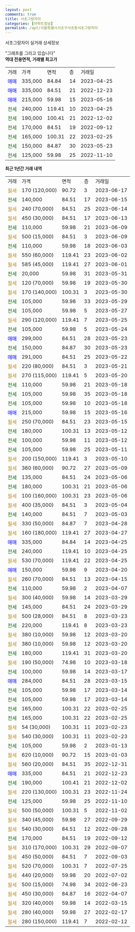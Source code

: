 ```yaml
---
layout: post
comments: true
title: 서초그랑자이
categories: [아파트정보]
permalink: /apt/서울특별시서초구서초동서초그랑자이
---
```


서초그랑자이 실거래 상세정보

<script type="text/javascript">
  google.charts.load('current', {'packages':['line', 'corechart']});
  google.charts.setOnLoadCallback(drawChart);

  function drawChart() {
    var data = new google.visualization.DataTable();
    data.addColumn('date', '거래일');
    data.addColumn('number', "매매");
    data.addColumn('number', "전세");
    data.addColumn('number', "전매");

    data.addRows([[new Date(Date.parse("2023-06-17")), null, null, null], [new Date(Date.parse("2023-06-15")), null, 140000, null], [new Date(Date.parse("2023-06-14")), null, null, null], [new Date(Date.parse("2023-06-13")), null, null, null], [new Date(Date.parse("2023-06-09")), null, 110000, null], [new Date(Date.parse("2023-06-09")), null, null, null], [new Date(Date.parse("2023-06-03")), null, 110000, null], [new Date(Date.parse("2023-06-02")), null, null, null], [new Date(Date.parse("2023-06-01")), null, null, null], [new Date(Date.parse("2023-05-31")), null, 20000, null], [new Date(Date.parse("2023-05-30")), null, null, null], [new Date(Date.parse("2023-05-30")), null, null, null], [new Date(Date.parse("2023-05-29")), null, 105000, null], [new Date(Date.parse("2023-05-27")), null, 105000, null], [new Date(Date.parse("2023-05-25")), null, null, null], [new Date(Date.parse("2023-05-24")), null, 105000, null], [new Date(Date.parse("2023-05-23")), 299000, null, null], [new Date(Date.parse("2023-05-23")), null, 150000, null], [new Date(Date.parse("2023-05-22")), 291000, null, null], [new Date(Date.parse("2023-05-21")), null, null, null], [new Date(Date.parse("2023-05-20")), null, null, null], [new Date(Date.parse("2023-05-18")), null, 110000, null], [new Date(Date.parse("2023-05-18")), null, 105000, null], [new Date(Date.parse("2023-05-18")), null, 105000, null], [new Date(Date.parse("2023-05-16")), 215000, null, null], [new Date(Date.parse("2023-05-15")), null, null, null], [new Date(Date.parse("2023-05-12")), null, 180000, null], [new Date(Date.parse("2023-05-12")), null, 100000, null], [new Date(Date.parse("2023-05-11")), null, 105000, null], [new Date(Date.parse("2023-05-10")), null, null, null], [new Date(Date.parse("2023-05-09")), null, null, null], [new Date(Date.parse("2023-05-06")), null, 135000, null], [new Date(Date.parse("2023-05-06")), null, 180000, null], [new Date(Date.parse("2023-05-06")), null, null, null], [new Date(Date.parse("2023-05-04")), null, null, null], [new Date(Date.parse("2023-05-03")), null, 140000, null], [new Date(Date.parse("2023-04-28")), null, null, null], [new Date(Date.parse("2023-04-27")), null, null, null], [new Date(Date.parse("2023-04-25")), 335000, null, null], [new Date(Date.parse("2023-04-25")), null, 240000, null], [new Date(Date.parse("2023-04-25")), null, null, null], [new Date(Date.parse("2023-04-20")), 150000, null, null], [new Date(Date.parse("2023-04-15")), null, null, null], [new Date(Date.parse("2023-04-07")), null, 110000, null], [new Date(Date.parse("2023-03-29")), null, null, null], [new Date(Date.parse("2023-03-29")), null, 145000, null], [new Date(Date.parse("2023-03-23")), null, null, null], [new Date(Date.parse("2023-03-23")), null, 220000, null], [new Date(Date.parse("2023-03-20")), null, null, null], [new Date(Date.parse("2023-03-20")), null, null, null], [new Date(Date.parse("2023-03-20")), null, 180000, null], [new Date(Date.parse("2023-03-18")), null, null, null], [new Date(Date.parse("2023-03-17")), null, 100000, null], [new Date(Date.parse("2023-03-15")), 284000, null, null], [new Date(Date.parse("2023-03-14")), null, 105000, null], [new Date(Date.parse("2023-03-14")), null, 105000, null], [new Date(Date.parse("2023-02-25")), null, 165000, null], [new Date(Date.parse("2023-02-25")), null, 165000, null], [new Date(Date.parse("2023-02-23")), null, null, null], [new Date(Date.parse("2023-02-23")), null, null, null], [new Date(Date.parse("2023-01-13")), null, 105000, null], [new Date(Date.parse("2023-01-03")), null, null, null], [new Date(Date.parse("2022-12-31")), null, null, null], [new Date(Date.parse("2022-12-23")), 335000, null, null], [new Date(Date.parse("2022-12-02")), null, 190000, null], [new Date(Date.parse("2022-11-24")), null, null, null], [new Date(Date.parse("2022-11-10")), null, 125000, null], [new Date(Date.parse("2022-11-02")), null, null, null], [new Date(Date.parse("2022-09-29")), null, null, null], [new Date(Date.parse("2022-09-28")), null, null, null], [new Date(Date.parse("2022-09-12")), null, 170000, null], [new Date(Date.parse("2022-09-07")), null, null, null], [new Date(Date.parse("2022-09-03")), null, null, null], [new Date(Date.parse("2022-07-25")), null, null, null], [new Date(Date.parse("2022-07-02")), null, null, null], [new Date(Date.parse("2022-06-23")), null, null, null], [new Date(Date.parse("2022-04-07")), null, null, null], [new Date(Date.parse("2022-03-15")), null, null, null], [new Date(Date.parse("2022-02-17")), null, null, null], [new Date(Date.parse("2022-02-12")), null, null, null]]);

    var options = {
      hAxis: {
        format: 'yyyy/MM/dd'
      },    
      lineWidth: 0,
      pointsVisible: true,    
      title: '최근 1년간 유형별 실거래가 분포',
      legend: { position: 'bottom' }
    };

    var formatter = new google.visualization.NumberFormat({pattern:'###,###'} );
    formatter.format(data, 1);
    formatter.format(data, 2);
    
    setTimeout(function() {
        var chart = new google.visualization.LineChart(document.getElementById('columnchart_material'));
        chart.draw(data, (options));
        document.getElementById('loading').style.display = 'none';
    }, 200);
  }
</script>


<div id="loading" style="z-index:20; display: block; margin-left: 0px">"그래프를 그리고 있습니다"</div>
<div id="columnchart_material" style="width: 95%; margin-left: 0px; display: block"></div>
<!-- contents start -->
<b>역대 전용면적, 거래별 최고가</b>
<table class="sortable">
    <tr>
      <td>거래</td>
      <td>가격</td>
      <td>면적</td>
      <td>층</td>
      <td>거래일</td>
    </tr>
        <tr>
          <td><a style="color: blue">매매</a></td>
          <td>335,000</td>
          <td>84.84</td>
          <td>14</td>
          <td>2023-04-25</td>
        </tr>            <tr>
          <td><a style="color: blue">매매</a></td>
          <td>335,000</td>
          <td>84.51</td>
          <td>21</td>
          <td>2022-12-23</td>
        </tr>            <tr>
          <td><a style="color: blue">매매</a></td>
          <td>215,000</td>
          <td>59.98</td>
          <td>15</td>
          <td>2023-05-16</td>
        </tr>        
        <tr>
              <td><a style="color: darkgreen">전세</a></td>
              <td>240,000</td>
              <td>119.41</td>
              <td>10</td>
              <td>2023-04-25</td>
            </tr>            <tr>
              <td><a style="color: darkgreen">전세</a></td>
              <td>190,000</td>
              <td>100.41</td>
              <td>21</td>
              <td>2022-12-02</td>
            </tr>            <tr>
              <td><a style="color: darkgreen">전세</a></td>
              <td>170,000</td>
              <td>84.51</td>
              <td>19</td>
              <td>2022-09-12</td>
            </tr>            <tr>
              <td><a style="color: darkgreen">전세</a></td>
              <td>165,000</td>
              <td>100.31</td>
              <td>22</td>
              <td>2023-02-25</td>
            </tr>            <tr>
              <td><a style="color: darkgreen">전세</a></td>
              <td>150,000</td>
              <td>84.87</td>
              <td>30</td>
              <td>2023-05-23</td>
            </tr>            <tr>
              <td><a style="color: darkgreen">전세</a></td>
              <td>125,000</td>
              <td>59.98</td>
              <td>25</td>
              <td>2022-11-10</td>
            </tr>        
    
</table>

<b>최근 1년간 거래 내역</b>

<table class="sortable">
    <tr>
      <td>거래</td>
      <td>가격</td>
      <td>면적</td>
      <td>층</td>
      <td>거래일</td>
    </tr>
    <tr>
      <td><a style="color: darkgoldenrod">월세</a></td>
      <td>170 (120,000)</td>
      <td>90.72</td>
      <td>3</td>
      <td>2023-06-17</td>
    </tr>          <tr>
      <td><a style="color: darkgreen">전세</a></td>
      <td>140,000</td>
      <td>84.51</td>
      <td>17</td>
      <td>2023-06-15</td>
    </tr>          <tr>
      <td><a style="color: darkgoldenrod">월세</a></td>
      <td>240 (70,000)</td>
      <td>84.51</td>
      <td>25</td>
      <td>2023-06-14</td>
    </tr>          <tr>
      <td><a style="color: darkgoldenrod">월세</a></td>
      <td>450 (30,000)</td>
      <td>84.51</td>
      <td>17</td>
      <td>2023-06-13</td>
    </tr>          <tr>
      <td><a style="color: darkgreen">전세</a></td>
      <td>110,000</td>
      <td>59.98</td>
      <td>21</td>
      <td>2023-06-09</td>
    </tr>          <tr>
      <td><a style="color: darkgoldenrod">월세</a></td>
      <td>500 (15,000)</td>
      <td>84.51</td>
      <td>3</td>
      <td>2023-06-09</td>
    </tr>          <tr>
      <td><a style="color: darkgreen">전세</a></td>
      <td>110,000</td>
      <td>59.98</td>
      <td>18</td>
      <td>2023-06-03</td>
    </tr>          <tr>
      <td><a style="color: darkgoldenrod">월세</a></td>
      <td>550 (60,000)</td>
      <td>119.41</td>
      <td>23</td>
      <td>2023-06-02</td>
    </tr>          <tr>
      <td><a style="color: darkgoldenrod">월세</a></td>
      <td>585 (45,000)</td>
      <td>119.41</td>
      <td>27</td>
      <td>2023-06-01</td>
    </tr>          <tr>
      <td><a style="color: darkgreen">전세</a></td>
      <td>20,000</td>
      <td>59.98</td>
      <td>31</td>
      <td>2023-05-31</td>
    </tr>          <tr>
      <td><a style="color: darkgoldenrod">월세</a></td>
      <td>120 (70,000)</td>
      <td>59.98</td>
      <td>19</td>
      <td>2023-05-30</td>
    </tr>          <tr>
      <td><a style="color: darkgoldenrod">월세</a></td>
      <td>170 (140,000)</td>
      <td>100.31</td>
      <td>3</td>
      <td>2023-05-30</td>
    </tr>          <tr>
      <td><a style="color: darkgreen">전세</a></td>
      <td>105,000</td>
      <td>59.98</td>
      <td>33</td>
      <td>2023-05-29</td>
    </tr>          <tr>
      <td><a style="color: darkgreen">전세</a></td>
      <td>105,000</td>
      <td>59.98</td>
      <td>5</td>
      <td>2023-05-27</td>
    </tr>          <tr>
      <td><a style="color: darkgoldenrod">월세</a></td>
      <td>290 (120,000)</td>
      <td>119.41</td>
      <td>7</td>
      <td>2023-05-25</td>
    </tr>          <tr>
      <td><a style="color: darkgreen">전세</a></td>
      <td>105,000</td>
      <td>59.98</td>
      <td>5</td>
      <td>2023-05-24</td>
    </tr>          <tr>
      <td><a style="color: blue">매매</a></td>
      <td>299,000</td>
      <td>84.51</td>
      <td>28</td>
      <td>2023-05-23</td>
    </tr>          <tr>
      <td><a style="color: darkgreen">전세</a></td>
      <td>150,000</td>
      <td>84.87</td>
      <td>30</td>
      <td>2023-05-23</td>
    </tr>          <tr>
      <td><a style="color: blue">매매</a></td>
      <td>291,000</td>
      <td>84.51</td>
      <td>25</td>
      <td>2023-05-22</td>
    </tr>          <tr>
      <td><a style="color: darkgoldenrod">월세</a></td>
      <td>220 (80,000)</td>
      <td>84.51</td>
      <td>3</td>
      <td>2023-05-21</td>
    </tr>          <tr>
      <td><a style="color: darkgoldenrod">월세</a></td>
      <td>270 (115,000)</td>
      <td>119.41</td>
      <td>5</td>
      <td>2023-05-20</td>
    </tr>          <tr>
      <td><a style="color: darkgreen">전세</a></td>
      <td>110,000</td>
      <td>59.98</td>
      <td>21</td>
      <td>2023-05-18</td>
    </tr>          <tr>
      <td><a style="color: darkgreen">전세</a></td>
      <td>105,000</td>
      <td>59.98</td>
      <td>35</td>
      <td>2023-05-18</td>
    </tr>          <tr>
      <td><a style="color: darkgreen">전세</a></td>
      <td>105,000</td>
      <td>59.98</td>
      <td>10</td>
      <td>2023-05-18</td>
    </tr>          <tr>
      <td><a style="color: blue">매매</a></td>
      <td>215,000</td>
      <td>59.98</td>
      <td>15</td>
      <td>2023-05-16</td>
    </tr>          <tr>
      <td><a style="color: darkgoldenrod">월세</a></td>
      <td>250 (70,000)</td>
      <td>84.51</td>
      <td>23</td>
      <td>2023-05-15</td>
    </tr>          <tr>
      <td><a style="color: darkgreen">전세</a></td>
      <td>180,000</td>
      <td>100.31</td>
      <td>13</td>
      <td>2023-05-12</td>
    </tr>          <tr>
      <td><a style="color: darkgreen">전세</a></td>
      <td>100,000</td>
      <td>59.98</td>
      <td>11</td>
      <td>2023-05-12</td>
    </tr>          <tr>
      <td><a style="color: darkgreen">전세</a></td>
      <td>105,000</td>
      <td>59.98</td>
      <td>25</td>
      <td>2023-05-11</td>
    </tr>          <tr>
      <td><a style="color: darkgoldenrod">월세</a></td>
      <td>200 (150,000)</td>
      <td>119.41</td>
      <td>3</td>
      <td>2023-05-10</td>
    </tr>          <tr>
      <td><a style="color: darkgoldenrod">월세</a></td>
      <td>360 (60,000)</td>
      <td>90.72</td>
      <td>27</td>
      <td>2023-05-09</td>
    </tr>          <tr>
      <td><a style="color: darkgreen">전세</a></td>
      <td>135,000</td>
      <td>84.51</td>
      <td>24</td>
      <td>2023-05-06</td>
    </tr>          <tr>
      <td><a style="color: darkgreen">전세</a></td>
      <td>180,000</td>
      <td>100.31</td>
      <td>21</td>
      <td>2023-05-06</td>
    </tr>          <tr>
      <td><a style="color: darkgoldenrod">월세</a></td>
      <td>100 (160,000)</td>
      <td>100.31</td>
      <td>23</td>
      <td>2023-05-06</td>
    </tr>          <tr>
      <td><a style="color: darkgoldenrod">월세</a></td>
      <td>400 (35,000)</td>
      <td>84.51</td>
      <td>3</td>
      <td>2023-05-04</td>
    </tr>          <tr>
      <td><a style="color: darkgreen">전세</a></td>
      <td>140,000</td>
      <td>84.51</td>
      <td>7</td>
      <td>2023-05-03</td>
    </tr>          <tr>
      <td><a style="color: darkgoldenrod">월세</a></td>
      <td>330 (50,000)</td>
      <td>84.87</td>
      <td>7</td>
      <td>2023-04-28</td>
    </tr>          <tr>
      <td><a style="color: darkgoldenrod">월세</a></td>
      <td>160 (180,000)</td>
      <td>119.41</td>
      <td>27</td>
      <td>2023-04-27</td>
    </tr>          <tr>
      <td><a style="color: blue">매매</a></td>
      <td>335,000</td>
      <td>84.84</td>
      <td>14</td>
      <td>2023-04-25</td>
    </tr>          <tr>
      <td><a style="color: darkgreen">전세</a></td>
      <td>240,000</td>
      <td>119.41</td>
      <td>10</td>
      <td>2023-04-25</td>
    </tr>          <tr>
      <td><a style="color: darkgoldenrod">월세</a></td>
      <td>530 (70,000)</td>
      <td>119.41</td>
      <td>22</td>
      <td>2023-04-25</td>
    </tr>          <tr>
      <td><a style="color: blue">매매</a></td>
      <td>150,000</td>
      <td>59.98</td>
      <td>9</td>
      <td>2023-04-20</td>
    </tr>          <tr>
      <td><a style="color: darkgoldenrod">월세</a></td>
      <td>260 (70,000)</td>
      <td>84.51</td>
      <td>13</td>
      <td>2023-04-15</td>
    </tr>          <tr>
      <td><a style="color: darkgreen">전세</a></td>
      <td>110,000</td>
      <td>59.98</td>
      <td>2</td>
      <td>2023-04-07</td>
    </tr>          <tr>
      <td><a style="color: darkgoldenrod">월세</a></td>
      <td>300 (40,000)</td>
      <td>59.98</td>
      <td>14</td>
      <td>2023-03-29</td>
    </tr>          <tr>
      <td><a style="color: darkgreen">전세</a></td>
      <td>145,000</td>
      <td>84.51</td>
      <td>24</td>
      <td>2023-03-29</td>
    </tr>          <tr>
      <td><a style="color: darkgoldenrod">월세</a></td>
      <td>500 (28,000)</td>
      <td>84.51</td>
      <td>8</td>
      <td>2023-03-23</td>
    </tr>          <tr>
      <td><a style="color: darkgreen">전세</a></td>
      <td>220,000</td>
      <td>119.41</td>
      <td>8</td>
      <td>2023-03-23</td>
    </tr>          <tr>
      <td><a style="color: darkgoldenrod">월세</a></td>
      <td>380 (10,000)</td>
      <td>59.98</td>
      <td>12</td>
      <td>2023-03-20</td>
    </tr>          <tr>
      <td><a style="color: darkgoldenrod">월세</a></td>
      <td>380 (10,000)</td>
      <td>59.98</td>
      <td>12</td>
      <td>2023-03-20</td>
    </tr>          <tr>
      <td><a style="color: darkgreen">전세</a></td>
      <td>180,000</td>
      <td>119.41</td>
      <td>31</td>
      <td>2023-03-20</td>
    </tr>          <tr>
      <td><a style="color: darkgoldenrod">월세</a></td>
      <td>190 (50,000)</td>
      <td>74.98</td>
      <td>10</td>
      <td>2023-03-18</td>
    </tr>          <tr>
      <td><a style="color: darkgreen">전세</a></td>
      <td>100,000</td>
      <td>59.98</td>
      <td>14</td>
      <td>2023-03-17</td>
    </tr>          <tr>
      <td><a style="color: blue">매매</a></td>
      <td>284,000</td>
      <td>84.51</td>
      <td>28</td>
      <td>2023-03-15</td>
    </tr>          <tr>
      <td><a style="color: darkgreen">전세</a></td>
      <td>105,000</td>
      <td>59.98</td>
      <td>17</td>
      <td>2023-03-14</td>
    </tr>          <tr>
      <td><a style="color: darkgreen">전세</a></td>
      <td>105,000</td>
      <td>59.98</td>
      <td>17</td>
      <td>2023-03-14</td>
    </tr>          <tr>
      <td><a style="color: darkgreen">전세</a></td>
      <td>165,000</td>
      <td>100.31</td>
      <td>22</td>
      <td>2023-02-25</td>
    </tr>          <tr>
      <td><a style="color: darkgreen">전세</a></td>
      <td>165,000</td>
      <td>100.31</td>
      <td>22</td>
      <td>2023-02-25</td>
    </tr>          <tr>
      <td><a style="color: darkgoldenrod">월세</a></td>
      <td>54 (30,000)</td>
      <td>100.31</td>
      <td>11</td>
      <td>2023-02-23</td>
    </tr>          <tr>
      <td><a style="color: darkgoldenrod">월세</a></td>
      <td>540 (30,000)</td>
      <td>100.31</td>
      <td>11</td>
      <td>2023-02-23</td>
    </tr>          <tr>
      <td><a style="color: darkgreen">전세</a></td>
      <td>105,000</td>
      <td>59.98</td>
      <td>2</td>
      <td>2023-01-13</td>
    </tr>          <tr>
      <td><a style="color: darkgoldenrod">월세</a></td>
      <td>620 (10,000)</td>
      <td>90.72</td>
      <td>15</td>
      <td>2023-01-03</td>
    </tr>          <tr>
      <td><a style="color: darkgoldenrod">월세</a></td>
      <td>560 (20,000)</td>
      <td>84.51</td>
      <td>35</td>
      <td>2022-12-31</td>
    </tr>          <tr>
      <td><a style="color: blue">매매</a></td>
      <td>335,000</td>
      <td>84.51</td>
      <td>21</td>
      <td>2022-12-23</td>
    </tr>          <tr>
      <td><a style="color: darkgreen">전세</a></td>
      <td>190,000</td>
      <td>100.41</td>
      <td>21</td>
      <td>2022-12-02</td>
    </tr>          <tr>
      <td><a style="color: darkgoldenrod">월세</a></td>
      <td>220 (130,000)</td>
      <td>100.31</td>
      <td>23</td>
      <td>2022-11-24</td>
    </tr>          <tr>
      <td><a style="color: darkgreen">전세</a></td>
      <td>125,000</td>
      <td>59.98</td>
      <td>25</td>
      <td>2022-11-10</td>
    </tr>          <tr>
      <td><a style="color: darkgoldenrod">월세</a></td>
      <td>500 (50,000)</td>
      <td>100.31</td>
      <td>5</td>
      <td>2022-11-02</td>
    </tr>          <tr>
      <td><a style="color: darkgoldenrod">월세</a></td>
      <td>340 (45,000)</td>
      <td>59.98</td>
      <td>27</td>
      <td>2022-09-29</td>
    </tr>          <tr>
      <td><a style="color: darkgoldenrod">월세</a></td>
      <td>540 (30,000)</td>
      <td>84.51</td>
      <td>12</td>
      <td>2022-09-28</td>
    </tr>          <tr>
      <td><a style="color: darkgreen">전세</a></td>
      <td>170,000</td>
      <td>84.51</td>
      <td>19</td>
      <td>2022-09-12</td>
    </tr>          <tr>
      <td><a style="color: darkgoldenrod">월세</a></td>
      <td>310 (170,000)</td>
      <td>100.31</td>
      <td>29</td>
      <td>2022-09-07</td>
    </tr>          <tr>
      <td><a style="color: darkgoldenrod">월세</a></td>
      <td>450 (50,000)</td>
      <td>84.51</td>
      <td>7</td>
      <td>2022-09-03</td>
    </tr>          <tr>
      <td><a style="color: darkgoldenrod">월세</a></td>
      <td>520 (70,000)</td>
      <td>100.31</td>
      <td>7</td>
      <td>2022-07-25</td>
    </tr>          <tr>
      <td><a style="color: darkgoldenrod">월세</a></td>
      <td>440 (20,000)</td>
      <td>59.98</td>
      <td>20</td>
      <td>2022-07-02</td>
    </tr>          <tr>
      <td><a style="color: darkgoldenrod">월세</a></td>
      <td>500 (15,000)</td>
      <td>74.98</td>
      <td>34</td>
      <td>2022-06-23</td>
    </tr>          <tr>
      <td><a style="color: darkgoldenrod">월세</a></td>
      <td>450 (30,000)</td>
      <td>84.87</td>
      <td>16</td>
      <td>2022-04-07</td>
    </tr>          <tr>
      <td><a style="color: darkgoldenrod">월세</a></td>
      <td>320 (40,000)</td>
      <td>59.98</td>
      <td>14</td>
      <td>2022-03-15</td>
    </tr>          <tr>
      <td><a style="color: darkgoldenrod">월세</a></td>
      <td>280 (40,000)</td>
      <td>59.98</td>
      <td>27</td>
      <td>2022-02-17</td>
    </tr>          <tr>
      <td><a style="color: darkgoldenrod">월세</a></td>
      <td>280 (150,000)</td>
      <td>119.41</td>
      <td>7</td>
      <td>2022-02-12</td>
    </tr>      </table>
<!-- contents end -->    

